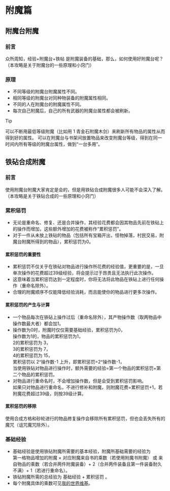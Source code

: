 <!-- community/creation/tutorialEnchanting -->

# 附魔篇
## 附魔台附魔

### 前言
众所周知，经验+附魔台+铁帖 是附魔装备的基础，那么，如何使用好附魔台呢？</br>
（本攻略是关于附魔台的一些原理和小窍门）

### 原理
- 不同等级的附魔台附魔属性不同。
- 相同等级的附魔台对同种物装备的附魔属性相同。
- 不同的人在附魔台的附魔属性不同。
- 每次自己附魔后，自己的所有武器的附魔台属性都会被刷新。

> [!TIP]
> 可以不断用最低等级附魔（比如用 1 青金石附魔木剑）来刷新所有物品的属性从而得到好的属性。
> 可以在附魔台与书架间放置物品来改变附魔台等级，得到在同一时间内所有等级的附魔台属性，做到“一台多用”。

## 铁砧合成附魔

### 前言
使用附魔台附魔大家肯定是会的，但是用铁砧合成附魔很多人可能不会深入了解。</br>
（本攻略是关于铁砧合成的一些原理和小窍门）

### 累积惩罚
- 无论是重命名、修复、还是合并操作，其经验花费都会因其物品先前在铁砧上的操作而增加，这些额外增加的花费被称作“累积惩罚”。
- 对于一件从未放上铁砧的物品（包括所有宝箱开出，怪物掉落，村民交易，附魔台附魔所得到的物品），累积惩罚为0。

#### 累积惩罚的重要性
- 累积惩罚不仅关乎在铁砧对物品进行操作所花费的经验值，更重要的是，一旦单次操作的花费超过39级经验，将会提示过于昂贵且无法执行此次操作。
- 这意味着当累积惩罚达到一定程度时，你将无法将此物品在铁砧上进行任何操作（重命名除外）。
- 合理的附魔顺序不仅能降低经验消耗，而且能使你的物品进行更多次操作。

#### 累积惩罚的产生与计算
- 一个物品每次在铁砧上操作过后（重命名除外），其产物操作数（取两物品中操作数最大者）都会加1。
- 操作数为0时，附魔时仅仅需要基础经验，累积惩罚为0，</br>
操作数为1的，物品的累积惩罚为1，</br>
2的累积惩罚为 3，</br>
3的累积惩罚为 7，</br>
4的累积惩罚为 15，</br>
累积惩罚以 2^操作数-1 上升，即累积惩罚=2^操作数-1，</br>
当使用铁砧对物品进行操作时，额外需要的经验=第一个物品的累积惩罚+第二个物品的累积惩罚。
- 对物品进行重命名时，不会增加操作数，但是会受到累积惩罚影响。</br>
如果只对物品进行重命名，不进行修补和附魔，则附魔花费=累积惩罚+1，若附魔花费超过39级，则按39级计算。

#### 累积惩罚的移除
使用合成方格和砂轮进行的物品修复操作会移除所有累积惩罚，但也会丢失所有的魔咒（诅咒魔咒除外）。

### 基础经验
- 基础经验是使用铁砧附魔所需要的基本经验，附魔所基础需要的经验为</br>
第一格物品增加的附魔 × 对应附魔来自书的乘数（若使用附魔书附魔） 或 来自物品的乘数（若合并两件附魔装备）+ 2（合并两件装备且第一件装备耐久不满）+ 1（若进行重命名）。
- 铁砧附魔所需的总经验为 基础经验 + 累积惩罚 。
- 每个附魔具体的乘数可见[我的世界维基](https://wiki.biligame.com/mc/铁砧机制)。
